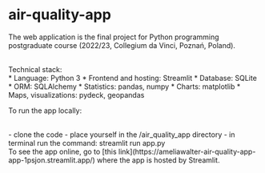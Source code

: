 # air-quality-app

 <p>The web application is the final project for Python programming postgraduate course (2022/23, Collegium da Vinci, Poznań, Poland). <br><br></p>
 Technical stack:<br>
  *   Language: Python 3
  *   Frontend and hosting: Streamlit
  *   Database: SQLite
  *   ORM: SQLAlchemy
  *   Statistics: pandas, numpy
  *   Charts: matplotlib
  *   Maps, visualizations: pydeck, geopandas
<br>
<p>To run the app locally:<br><br></p>
 - clone the code
 - place yourself in the /air_quality_app directory 
 - in terminal run the command: streamlit run app.py
 <br>
 To see the app online, go to [this link](https://ameliawalter-air-quality-app-app-1psjon.streamlit.app/) where the app is hosted by Streamlit.

 
